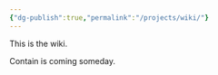 ```yaml
---
{"dg-publish":true,"permalink":"/projects/wiki/"}
---
```


This is the wiki.

Contain is coming someday.
